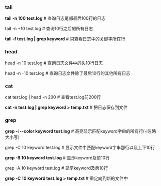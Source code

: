 ### tail

**tail -n 100 test.log** # 查询日志尾部最后100行的日志

tail -n +10 test.log # 查询10行之后的所有日志

**tail -f test.log | grep keyword** # 只查看日志中的关键字所在行


### head

head -n 10 test.log # 查询日志文件中的头10行日志

head -n -10 test.log # 查询日志文件除了最后10行的其他所有日志

### cat

cat test.log | head -n 200 # 查看test.log前200行

**cat -n test.log | grep keyword > temp.txt** # 把日志保存到文件

### grep

**grep -i --color keyword test.log** # 高亮显示匹配keyword字串的所有行(-i忽略大小写）

grep -C 10 keyword test.log # 显示文件中匹配keyword字串那行以及上下10行

**grep -B 10 keyword test.log** # 显示keyword及前10行

grep -A 10 keyword test.log # 显示keyword及后10行

**grep -C 10 keyword test.log > temp.txt** # 重定向到新的文件中
